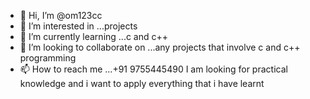 - 👋 Hi, I’m @om123cc
- 👀 I’m interested in ...projects
- 🌱 I’m currently learning ...c and c++
- 💞️ I’m looking to collaborate on ...any projects that involve c and c++ programming
- 📫 How to reach me ...+91 9755445490
I am looking for practical knowledge and i want to apply everything that i have learnt

<!---
om123cc/om123cc is a ✨ special ✨ repository because its `README.md` (this file) appears on your GitHub profile.
You can click the Preview link to take a look at your changes.
--->
